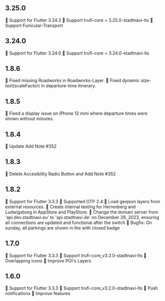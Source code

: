 ## 3.25.0
🎉 Support for Flutter 3.24.3
🎉 Support trufi-core = 3.25.0-stadtnavi-lts
🎉 Support Funicular-Transport

## 3.24.0
🎉 Support for Flutter 3.24.0
🎉 Support trufi-core = 3.24.0-stadtnavi-lts

## 1.8.6
🎉 Fixed missing Roadworks in Roadworks-Layer.
🎉 Fixed dynamic size-text(scaleFactor) in departure-time itinerary.

## 1.8.5
🎉 Fixed a display issue on iPhone 12 mini where departure times were shown without minutes. 

## 1.8.4
🎉 Update Add Note #352

## 1.8.3
🎉 Delete Accesibility Radio Button and Add Note #352

## 1.8.2
🎉 Support for Flutter 3.3.3
🎉 Supported OTP 2.4
🎉 Load geojson layers from external resources.
🎉 Create internal testing for Herrenberg and Ludwigsburg in AppStore and PlayStore.
🎉 Change the domain server from 'api.dev.stadtnavi.eu' to 'api.stadtnavi.de' on December 28, 2023, ensuring all connections are updated and functional after the switch
🎉 Bugfix: On sunday, all parkings are shown in the with closed badge

## 1.7.0
🎉 Support for Flutter 3.3.3
🎉 Support trufi-core_v3.2.0-stadtnavi-lts
🎉 Overlapping icons
🎉 Improve POI's Layers

## 1.6.0
🎉 Support for Flutter 3.3.3
🎉 Support trufi-core_v3.2.0-stadtnavi-lts
🎉 Push notifications
🎉 Improve features